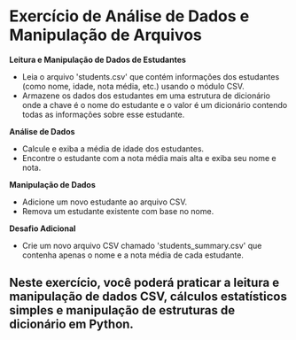 # Exercício de Análise de Dados e Manipulação de Arquivos

**Leitura e Manipulação de Dados de Estudantes**

- Leia o arquivo 'students.csv' que contém informações dos estudantes (como nome, idade, nota média, etc.) usando o módulo CSV.
- Armazene os dados dos estudantes em uma estrutura de dicionário onde a chave é o nome do estudante e o valor é um dicionário contendo todas as informações sobre esse estudante.

**Análise de Dados**

- Calcule e exiba a média de idade dos estudantes.
- Encontre o estudante com a nota média mais alta e exiba seu nome e nota.

**Manipulação de Dados**

- Adicione um novo estudante ao arquivo CSV.
- Remova um estudante existente com base no nome.

**Desafio Adicional**

- Crie um novo arquivo CSV chamado 'students_summary.csv' que contenha apenas o nome e a nota média de cada estudante.

## Neste exercício, você poderá praticar a leitura e manipulação de dados CSV, cálculos estatísticos simples e manipulação de estruturas de dicionário em Python.